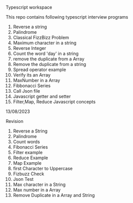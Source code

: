 Typescript workspace

This repo contains following typescript interview programs

1) Reverse a string
2) Palindrome
3) Classical FizzBizz Problem
4) Maximum character in a string
5) Reverse Integer
6) Count the word 'day' in a string
7) remove the duplicate from a Array
8) Remove the duplicate from a string
9) Spread operator example
10) Verify its an Array
11) MaxNumber in a Array
12) Fibbonacci Series
13) Call Json file 
14) Javascript getter and setter
15) Filter,Map, Reduce Javascript concepts

13/08/2023

Revision

1) Reverse a String
2) Palindrome
3) Count words
4) Fibonacci Series
5) Filter example
6) Reduce Example
7) Map Example
8) first Character to Uppercase
9) Fizbuzz Check
10) Json Test
11) Max character in a String
12) Max number in a Array
13) Remove Duplicate in a Array and String

